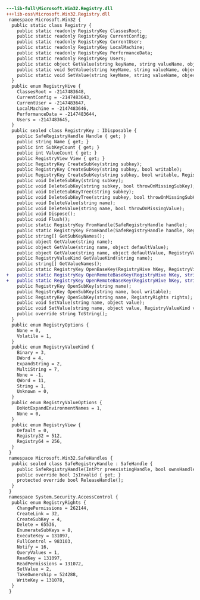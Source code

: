 ﻿```diff
---lib-full\Microsoft.Win32.Registry.dll
+++lib-oss\Microsoft.Win32.Registry.dll
 namespace Microsoft.Win32 {
  public static class Registry {
    public static readonly RegistryKey ClassesRoot;
    public static readonly RegistryKey CurrentConfig;
    public static readonly RegistryKey CurrentUser;
    public static readonly RegistryKey LocalMachine;
    public static readonly RegistryKey PerformanceData;
    public static readonly RegistryKey Users;
    public static object GetValue(string keyName, string valueName, object defaultValue);
    public static void SetValue(string keyName, string valueName, object value);
    public static void SetValue(string keyName, string valueName, object value, RegistryValueKind valueKind);
  }
  public enum RegistryHive {
    ClassesRoot = -2147483648,
    CurrentConfig = -2147483643,
    CurrentUser = -2147483647,
    LocalMachine = -2147483646,
    PerformanceData = -2147483644,
    Users = -2147483645,
  }
  public sealed class RegistryKey : IDisposable {
    public SafeRegistryHandle Handle { get; }
    public string Name { get; }
    public int SubKeyCount { get; }
    public int ValueCount { get; }
    public RegistryView View { get; }
    public RegistryKey CreateSubKey(string subkey);
    public RegistryKey CreateSubKey(string subkey, bool writable);
    public RegistryKey CreateSubKey(string subkey, bool writable, RegistryOptions options);
    public void DeleteSubKey(string subkey);
    public void DeleteSubKey(string subkey, bool throwOnMissingSubKey);
    public void DeleteSubKeyTree(string subkey);
    public void DeleteSubKeyTree(string subkey, bool throwOnMissingSubKey);
    public void DeleteValue(string name);
    public void DeleteValue(string name, bool throwOnMissingValue);
    public void Dispose();
    public void Flush();
    public static RegistryKey FromHandle(SafeRegistryHandle handle);
    public static RegistryKey FromHandle(SafeRegistryHandle handle, RegistryView view);
    public string[] GetSubKeyNames();
    public object GetValue(string name);
    public object GetValue(string name, object defaultValue);
    public object GetValue(string name, object defaultValue, RegistryValueOptions options);
    public RegistryValueKind GetValueKind(string name);
    public string[] GetValueNames();
    public static RegistryKey OpenBaseKey(RegistryHive hKey, RegistryView view);
+   public static RegistryKey OpenRemoteBaseKey(RegistryHive hKey, string machineName);
+   public static RegistryKey OpenRemoteBaseKey(RegistryHive hKey, string machineName, RegistryView view);
    public RegistryKey OpenSubKey(string name);
    public RegistryKey OpenSubKey(string name, bool writable);
    public RegistryKey OpenSubKey(string name, RegistryRights rights);
    public void SetValue(string name, object value);
    public void SetValue(string name, object value, RegistryValueKind valueKind);
    public override string ToString();
  }
  public enum RegistryOptions {
    None = 0,
    Volatile = 1,
  }
  public enum RegistryValueKind {
    Binary = 3,
    DWord = 4,
    ExpandString = 2,
    MultiString = 7,
    None = -1,
    QWord = 11,
    String = 1,
    Unknown = 0,
  }
  public enum RegistryValueOptions {
    DoNotExpandEnvironmentNames = 1,
    None = 0,
  }
  public enum RegistryView {
    Default = 0,
    Registry32 = 512,
    Registry64 = 256,
  }
 }
 namespace Microsoft.Win32.SafeHandles {
  public sealed class SafeRegistryHandle : SafeHandle {
    public SafeRegistryHandle(IntPtr preexistingHandle, bool ownsHandle);
    public override bool IsInvalid { get; }
    protected override bool ReleaseHandle();
  }
 }
 namespace System.Security.AccessControl {
  public enum RegistryRights {
    ChangePermissions = 262144,
    CreateLink = 32,
    CreateSubKey = 4,
    Delete = 65536,
    EnumerateSubKeys = 8,
    ExecuteKey = 131097,
    FullControl = 983103,
    Notify = 16,
    QueryValues = 1,
    ReadKey = 131097,
    ReadPermissions = 131072,
    SetValue = 2,
    TakeOwnership = 524288,
    WriteKey = 131078,
  }
 }
```
